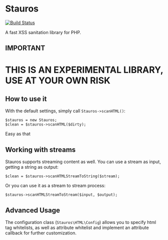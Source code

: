 Stauros
=======

[![Build Status](https://travis-ci.org/ircmaxell/Stauros.svg?branch=master)](https://travis-ci.org/ircmaxell/Stauros)

A fast XSS sanitation library for PHP.

## IMPORTANT

# **THIS IS AN EXPERIMENTAL LIBRARY, USE AT YOUR OWN RISK**

## How to use it

With the default settings, simply call `Stauros->scanHTML()`:

    $stauros = new Stauros;
    $clean = $stauros->scanHTML($dirty);

Easy as that

## Working with streams

Stauros supports streaming content as well. You can use a stream as input, getting a string as output:

    $clean = $stauros->scanHTMLStreamToString($stream);

Or you can use it as a stream to stream process:

    $stauros->scanHTMLStreamToStream($input, $output);

## Advanced Usage

The configuration class (`Stauros\HTML\Config`) allows you to specify html tag whitelists, as well as attribute whitelist and implement an attribute callback for further customization.

